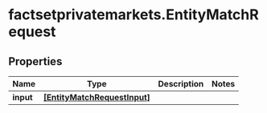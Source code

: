 # factsetprivatemarkets.EntityMatchRequest

## Properties

Name | Type | Description | Notes
------------ | ------------- | ------------- | -------------
**input** | [**[EntityMatchRequestInput]**](EntityMatchRequestInput.md) |  | 


